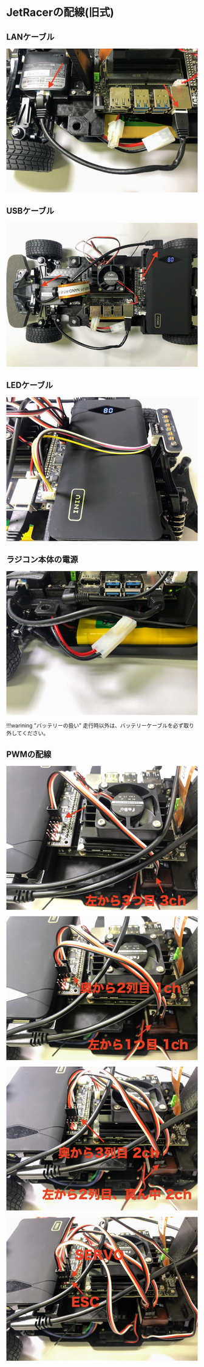# JetRacerの配線(旧式)

## LANケーブル

![](./img/line001.png)

## USBケーブル

![](./img/line002.png)

## LEDケーブル

![](./img/line003.png)

## ラジコン本体の電源

![](./img/line004.png)

!!!warining "バッテリーの扱い"
	走行時以外は、バッテリーケーブルを必ず取り外してください。

## PWMの配線

![](./img/line005.png)

![](./img/line006.png)

![](./img/line007.png)

![](./img/line008.png)


